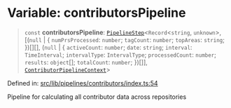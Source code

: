 # Variable: contributorsPipeline

> `const` **contributorsPipeline**: [`PipelineStep`](../../types/type-aliases/PipelineStep.md)\<`Record`\<`string`, `unknown`\>, \[(`null` \| \{ `numPrsProcessed`: `number`; `tagCount`: `number`; `topAreas`: `string`; \})[][], (`null` \| \{ `activeCount`: `number`; `date`: `string`; `interval`: `TimeInterval`; `intervalType`: `IntervalType`; `processedCount`: `number`; `results`: `object`[]; `totalCount`: `number`; \})[]\], [`ContributorPipelineContext`](../context/interfaces/ContributorPipelineContext.md)\>

Defined in: [src/lib/pipelines/contributors/index.ts:54](https://github.com/elizaOS/elizaos.github.io/blob/4810f50019028b92f4f2a0ac31323fd787c7f288/src/lib/pipelines/contributors/index.ts#L54)

Pipeline for calculating all contributor data across repositories
